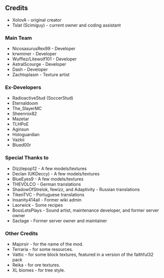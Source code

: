 ## Credits
* XolovA - original creator
* Tslat (Scimiguy) - current owner and coding assistant

### Main Team
* NicosasurusRex99 - Developer
* krwminer - Developer
* Wufflez/Litewolf101 - Developer
* AstralScourge - Developer
* Dash - Developer
* Zachtoplasm - Texture artist

### Ex-Developers
* RadioactiveStud (SoccerStud)
* Eternaldoom
* The_SlayerMC
* Sheenrox82
* Mazetar
* TLHPoE
* Aginsun
* Hologuardian
* Vazkii
* Blued00r

### Special Thanks to
* Dizzlepop12 - A few models/textures
* Declan (UKDeccy) - A few models/textures
* BlueEyes9 - A few models/textures
* THEVOLCO - German translations
* ShadowOfStrelok, fewizz, and Adaptivity - Russian translations
* TikenTVC - Portuguese translations
* Insanity414all - Former wiki admin
* Laorwick - Some recipes
* BossLetsPlays - Sound artist, maintenance developer, and former server owner
* Sactage - Former server owner and maintainer

### Other Credits
* Majorsir - for the name of the mod.
* Terraria - for some resources.
* Vattic - for some block textures, featured in a version of the faithful32 pack
* Reika - for ore textures.
* XL biomes - for tree style.
